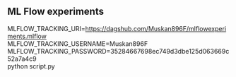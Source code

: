 ## ML Flow experiments

MLFLOW_TRACKING_URI=https://dagshub.com/Muskan896F/mlflowexperiments.mlflow \
MLFLOW_TRACKING_USERNAME=Muskan896F \
MLFLOW_TRACKING_PASSWORD=35284667698ec749d3dbe125d063669c52a7a4c9 \
python script.py